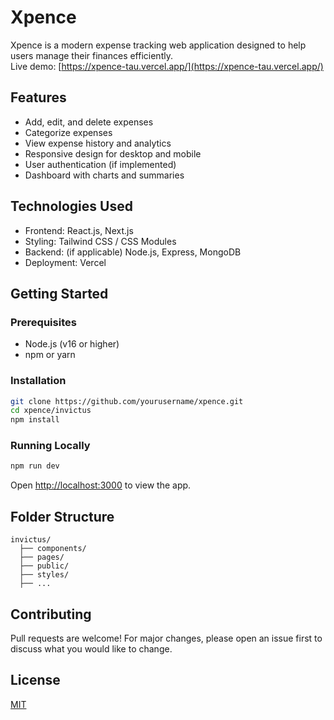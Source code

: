 # Xpence

Xpence is a modern expense tracking web application designed to help users manage their finances efficiently.  
Live demo: [https://xpence-tau.vercel.app/](https://xpence-tau.vercel.app/)

## Features

- Add, edit, and delete expenses
- Categorize expenses
- View expense history and analytics
- Responsive design for desktop and mobile
- User authentication (if implemented)
- Dashboard with charts and summaries

## Technologies Used

- Frontend: React.js, Next.js
- Styling: Tailwind CSS / CSS Modules
- Backend: (if applicable) Node.js, Express, MongoDB
- Deployment: Vercel

## Getting Started

### Prerequisites

- Node.js (v16 or higher)
- npm or yarn

### Installation

```bash
git clone https://github.com/yourusername/xpence.git
cd xpence/invictus
npm install
```

### Running Locally

```bash
npm run dev
```

Open [http://localhost:3000](http://localhost:3000) to view the app.

## Folder Structure

```
invictus/
  ├── components/
  ├── pages/
  ├── public/
  ├── styles/
  ├── ...
```

## Contributing

Pull requests are welcome! For major changes, please open an issue first to discuss what you would like to change.

## License

[MIT](LICENSE)
